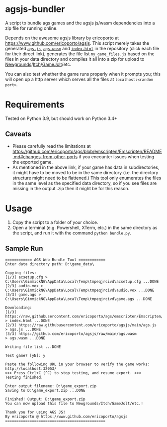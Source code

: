 # agsjs-bundler
A script to bundle ags games and the agsjs js/wasm dependencies into a zip file for running online.

Depends on the awesome agsjs library  by ericoporto at https://www.github.com/ericoporto/agsjs. 
This script merely takes the generated [``ags.js``](https://raw.githubusercontent.com/ericoporto/agsjs/main/ags.js), [``ags.wasm``](https://github.com/ericoporto/agsjs/raw/main/ags.wasm) and [``index.html``](https://raw.githubusercontent.com/ericoporto/ags/emscripten/Emscripten/my_game.html) in the repository (click each file for their direct link), generates the file list ``my_game_files.js`` based on the files in your data directory and compiles it all into a zip for upload to [Newgrounds](https://www.newgrounds.com)/[Itch](https://www.itch.io)/[GameJolt](https://www.gamejolt.com)/etc. 

You can also test whether the game runs properly when it prompts you; this will open up a http server which serves all the files at ``localhost:<random port>``.

# Requirements
Tested on Python 3.9, but should work on Python 3.4+

## Caveats
- Please carefully read the limitations at https://github.com/ericoporto/ags/blob/emscripten/Emscripten/README.md#changes-from-other-ports if you encounter issues when testing the exported game.
- As mentioned in the above link, if your game has data in subdirectories, it might have to be moved to be in the same directory (i.e. the directory structure might need to be flattened.) This tool only enumerates the files in the same level as the specified data directory, so if you see files are missing in the output .zip then it might be for this reason.

# Usage
1. Copy the script to a folder of your choice.
2. Open a terminal (e.g. Powershell, XTerm, etc.) in the same directory as the script, and run it with the command ``python bundle.py``.

## Sample Run
```
============ AGS Web Bundle Tool ============
Enter data directory path: D:\game_data\

Copying files:
[1/3] acsetup.cfg > C:\Users\GimmickNG\AppData\Local\Temp\tmpeqjrcivd\acsetup.cfg ...DONE
[2/3] audio.vox > C:\Users\GimmickNG\AppData\Local\Temp\tmpeqjrcivd\audio.vox ...DONE
[3/3] game.ags > C:\Users\GimmickNG\AppData\Local\Temp\tmpeqjrcivd\game.ags ...DONE

Downloading:
[1/3] https://raw.githubusercontent.com/ericoporto/ags/emscripten/Emscripten/my_game.html    > index.html ...DONE
[2/3] https://raw.githubusercontent.com/ericoporto/agsjs/main/ags.js                         > ags.js ...DONE
[3/3] https://github.com/ericoporto/agsjs/raw/main/ags.wasm                                  > ags.wasm ...DONE

Writing file list ...DONE

Test game? [yN]: y

Paste the following URL in your browser to verify the game works: http://localhost:32053/
>>> Press Ctrl+C (^C) to stop testing, and resume export. <<<
Testing finished.

Enter output filename: D:\game_export.zip
Saving to D:\game_export.zip ...DONE

Finished! Output: D:\game_export.zip
You can now upload this file to Newgrounds/Itch/GameJolt/etc.!

Thank you for using AGS JS!
By ericoporto @ https://www.github.com/ericoporto/agsjs
=============================================
```

